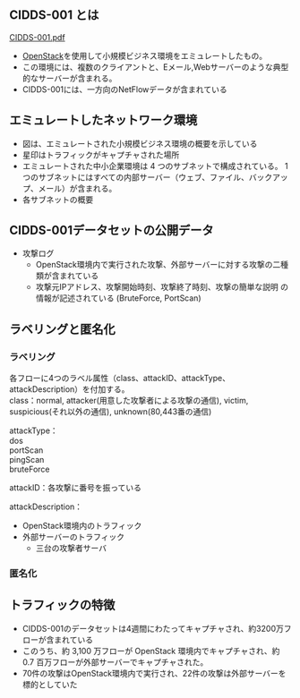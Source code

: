 ## CIDDS-001 とは
[CIDDS-001.pdf](https://www.hs-coburg.de/fileadmin/hscoburg/Forschung/Flow-based_benchmark_data_sets_for_intrusion_detection.pdf)
- [OpenStack](https://www.openstack.org/)を使用して小規模ビジネス環境をエミュレートしたもの。
- この環境には、複数のクライアントと、Eメール,Webサーバーのような典型的なサーバーが含まれる。
- CIDDS-001には、一方向のNetFlowデータが含まれている

## エミュレートしたネットワーク環境
- 図は、エミュレートされた小規模ビジネス環境の概要を示している
- 星印はトラフィックがキャプチャされた場所
- エミュレートされた中小企業環境は 4 つのサブネットで構成されている。 1つのサブネットにはすべての内部サーバー（ウェブ、ファイル、バックアップ、メール）が含まれる。
- 各サブネットの概要

## CIDDS-001データセットの公開データ
- 攻撃ログ
    - OpenStack環境内で実行された攻撃、外部サーバーに対する攻撃の二種類が含まれている
    - 攻撃元IPアドレス、攻撃開始時刻、攻撃終了時刻、攻撃の簡単な説明 の情報が記述されている (BruteForce, PortScan)

## ラベリングと匿名化
### ラベリング
各フローに4つのラベル属性（class、attackID、attackType、attackDescription）を付加する。  
class：normal, attacker(用意した攻撃者による攻撃の通信), victim, suspicious(それ以外の通信), unknown(80,443番の通信)

attackType：  
dos  
portScan  
pingScan      
bruteForce   

attackID：各攻撃に番号を振っている

attackDescription：

- OpenStack環境内のトラフィック
- 外部サーバーのトラフィック
    - 三台の攻撃者サーバ

### 匿名化

## トラフィックの特徴
- CIDDS-001のデータセットは4週間にわたってキャプチャされ、約3200万フローが含まれている
- このうち、約 3,100 万フローが OpenStack 環境内でキャプチャされ、約 0.7 百万フローが外部サーバーでキャプチャされた。
- 70件の攻撃はOpenStack環境内で実行され、22件の攻撃は外部サーバーを標的としていた
